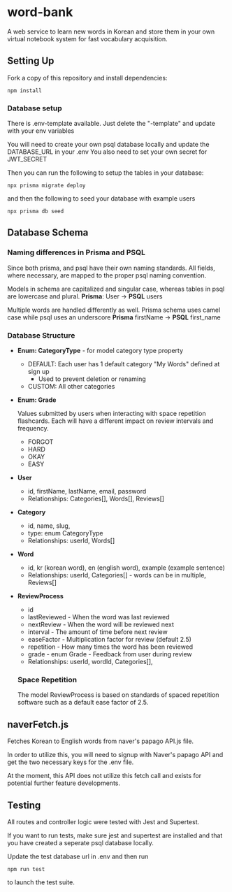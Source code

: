 # word-bank
A web service to learn new words in Korean and store them in your own virtual notebook system for fast vocabulary acquisition.

## Setting Up

Fork a copy of this repository and install dependencies:
```
npm install
```

### Database setup

There is .env-template available. Just delete the "-template" and update with your env variables

You will need to create your own psql database locally and update the DATABASE_URL in your .env
You also need to set your own secret for JWT_SECRET

Then you can run the following to setup the tables in your database:
```
npx prisma migrate deploy
```

and then the following to seed your database with example users
```
npx prisma db seed
```

## Database Schema

### Naming differences in Prisma and PSQL

Since both prisma, and psql have their own naming standards. All fields, where necessary, are mapped to the proper psql naming convention.

Models in schema are capitalized and singular case, whereas tables in psql are lowercase and plural.
**Prisma**: User -> **PSQL** users

Multiple words are handled differently as well. Prisma schema uses camel case while psql uses an underscore
**Prisma** firstName -> **PSQL** first_name

### Database Structure

- **Enum: CategoryType** - for model category type property
    - DEFAULT: Each user has 1 default category "My Words" defined at sign up
        - Used to prevent deletion or renaming
    - CUSTOM: All other categories

- **Enum: Grade**

    Values submitted by users when interacting with space repetition flashcards. Each will have a different impact on review intervals and frequency.

    - FORGOT
    - HARD
    - OKAY
    - EASY


- **User**
    - id, firstName, lastName, email, password
    - Relationships: Categories[], Words[], Reviews[]

- **Category**
    - id, name, slug, 
    - type: enum CategoryType
    - Relationships: userId, Words[]

- **Word**
    - id, kr (korean word), en (english word), example (example sentence)
    - Relationships: userId, Categories[] - words can be in multiple, Reviews[]

- **ReviewProcess**
    - id
    - lastReviewed - When the word was last reviewed
    - nextReview - When the word will be reviewed next
    - interval - The amount of time before next review
    - easeFactor - Multiplication factor for review (default 2.5)
    - repetition - How many times the word has been reviewed
    - grade - enum Grade - Feedback from user during review
    - Relationships: userId, wordId, Categories[], 

    ### Space Repetition 

    The model ReviewProcess is based on standards of spaced repetition software such as a default ease factor of 2.5. 

## naverFetch.js

Fetches Korean to English words from naver's papago API.js file.

In order to utilize this, you will need to signup with Naver's papago API and get the two necessary keys for the .env file.

At the moment, this API does not utilize this fetch call and exists for potential further feature developments.

## Testing

All routes and controller logic were tested with Jest and Supertest.

If you want to run tests, make sure jest and supertest are installed and that you have created a seperate psql database locally.

Update the test database url in .env and then run

```
npm run test
```

to launch the test suite.
